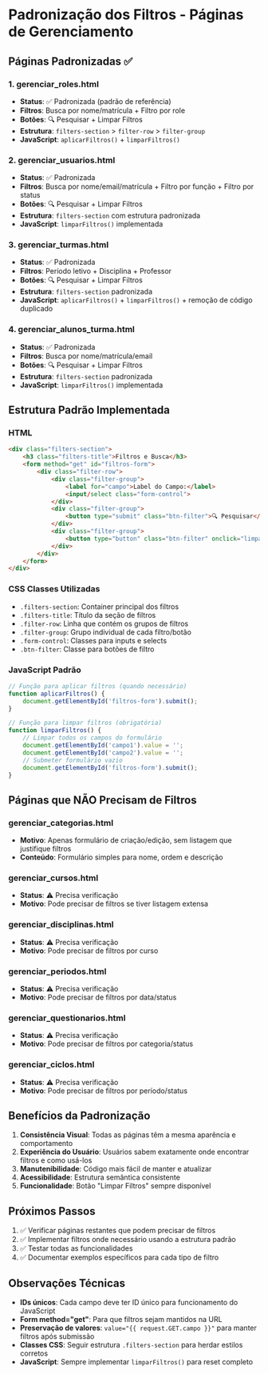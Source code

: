 # Padronização dos Filtros - Páginas de Gerenciamento

## Páginas Padronizadas ✅

### 1. gerenciar_roles.html
- **Status**: ✅ Padronizada (padrão de referência)
- **Filtros**: Busca por nome/matrícula + Filtro por role
- **Botões**: 🔍 Pesquisar + Limpar Filtros
- **Estrutura**: `filters-section` > `filter-row` > `filter-group`
- **JavaScript**: `aplicarFiltros()` + `limparFiltros()`

### 2. gerenciar_usuarios.html  
- **Status**: ✅ Padronizada
- **Filtros**: Busca por nome/email/matrícula + Filtro por função + Filtro por status
- **Botões**: 🔍 Pesquisar + Limpar Filtros
- **Estrutura**: `filters-section` com estrutura padronizada
- **JavaScript**: `limparFiltros()` implementada

### 3. gerenciar_turmas.html
- **Status**: ✅ Padronizada 
- **Filtros**: Período letivo + Disciplina + Professor
- **Botões**: 🔍 Pesquisar + Limpar Filtros
- **Estrutura**: `filters-section` padronizada
- **JavaScript**: `aplicarFiltros()` + `limparFiltros()` + remoção de código duplicado

### 4. gerenciar_alunos_turma.html
- **Status**: ✅ Padronizada
- **Filtros**: Busca por nome/matrícula/email
- **Botões**: 🔍 Pesquisar + Limpar Filtros
- **Estrutura**: `filters-section` padronizada
- **JavaScript**: `limparFiltros()` implementada

## Estrutura Padrão Implementada

### HTML
```html
<div class="filters-section">
    <h3 class="filters-title">Filtros e Busca</h3>
    <form method="get" id="filtros-form">
        <div class="filter-row">
            <div class="filter-group">
                <label for="campo">Label do Campo:</label>
                <input/select class="form-control">
            </div>
            <div class="filter-group">
                <button type="submit" class="btn-filter">🔍 Pesquisar</button>
            </div>
            <div class="filter-group">
                <button type="button" class="btn-filter" onclick="limparFiltros()">Limpar Filtros</button>
            </div>
        </div>
    </form>
</div>
```

### CSS Classes Utilizadas
- `.filters-section`: Container principal dos filtros
- `.filters-title`: Título da seção de filtros
- `.filter-row`: Linha que contém os grupos de filtros
- `.filter-group`: Grupo individual de cada filtro/botão
- `.form-control`: Classes para inputs e selects
- `.btn-filter`: Classe para botões de filtro

### JavaScript Padrão
```javascript
// Função para aplicar filtros (quando necessário)
function aplicarFiltros() {
    document.getElementById('filtros-form').submit();
}

// Função para limpar filtros (obrigatória)
function limparFiltros() {
    // Limpar todos os campos do formulário
    document.getElementById('campo1').value = '';
    document.getElementById('campo2').value = '';
    // Submeter formulário vazio
    document.getElementById('filtros-form').submit();
}
```

## Páginas que NÃO Precisam de Filtros

### gerenciar_categorias.html
- **Motivo**: Apenas formulário de criação/edição, sem listagem que justifique filtros
- **Conteúdo**: Formulário simples para nome, ordem e descrição

### gerenciar_cursos.html
- **Status**: ⚠️ Precisa verificação
- **Motivo**: Pode precisar de filtros se tiver listagem extensa

### gerenciar_disciplinas.html  
- **Status**: ⚠️ Precisa verificação
- **Motivo**: Pode precisar de filtros por curso

### gerenciar_periodos.html
- **Status**: ⚠️ Precisa verificação
- **Motivo**: Pode precisar de filtros por data/status

### gerenciar_questionarios.html
- **Status**: ⚠️ Precisa verificação  
- **Motivo**: Pode precisar de filtros por categoria/status

### gerenciar_ciclos.html
- **Status**: ⚠️ Precisa verificação
- **Motivo**: Pode precisar de filtros por período/status

## Benefícios da Padronização

1. **Consistência Visual**: Todas as páginas têm a mesma aparência e comportamento
2. **Experiência do Usuário**: Usuários sabem exatamente onde encontrar filtros e como usá-los  
3. **Manutenibilidade**: Código mais fácil de manter e atualizar
4. **Acessibilidade**: Estrutura semântica consistente
5. **Funcionalidade**: Botão "Limpar Filtros" sempre disponível

## Próximos Passos

1. ✅ Verificar páginas restantes que podem precisar de filtros
2. ✅ Implementar filtros onde necessário usando a estrutura padrão
3. ✅ Testar todas as funcionalidades
4. ✅ Documentar exemplos específicos para cada tipo de filtro

## Observações Técnicas

- **IDs únicos**: Cada campo deve ter ID único para funcionamento do JavaScript
- **Form method="get"**: Para que filtros sejam mantidos na URL
- **Preservação de valores**: `value="{{ request.GET.campo }}"` para manter filtros após submissão
- **Classes CSS**: Seguir estrutura `.filters-section` para herdar estilos corretos
- **JavaScript**: Sempre implementar `limparFiltros()` para reset completo
